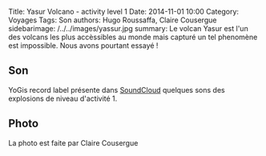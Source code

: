 Title: Yasur Volcano - activity level 1
Date: 2014-11-01 10:00
Category: Voyages
Tags: Son
authors: Hugo Roussaffa, Claire Cousergue
sidebarimage: /../../images/yassur.jpg
summary: Le volcan Yasur est l'un des volcans les plus accèssibles au monde mais capturé un tel phenomène est impossible. Nous avons pourtant essayé !



Son
---
YoGis record label présente dans [SoundCloud](https://soundcloud.com/yogis-record/yasur-volcano-activity-level-1-explosion-no-wind-16bits) quelques sons des explosions de niveau d'activité 1.

Photo
-----
La photo est faite par Claire Cousergue